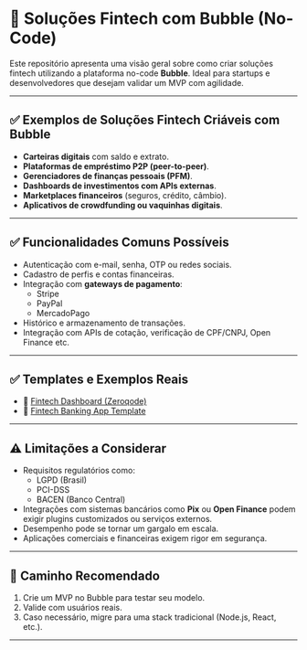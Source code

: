 # 💸 Soluções Fintech com Bubble (No-Code)

Este repositório apresenta uma visão geral sobre como criar soluções fintech utilizando a plataforma no-code **Bubble**. Ideal para startups e desenvolvedores que desejam validar um MVP com agilidade.

---

## ✅ Exemplos de Soluções Fintech Criáveis com Bubble

- **Carteiras digitais** com saldo e extrato.
- **Plataformas de empréstimo P2P (peer-to-peer)**.
- **Gerenciadores de finanças pessoais (PFM)**.
- **Dashboards de investimentos com APIs externas**.
- **Marketplaces financeiros** (seguros, crédito, câmbio).
- **Aplicativos de crowdfunding ou vaquinhas digitais**.

---

## ✅ Funcionalidades Comuns Possíveis

- Autenticação com e-mail, senha, OTP ou redes sociais.
- Cadastro de perfis e contas financeiras.
- Integração com **gateways de pagamento**:
  - Stripe
  - PayPal
  - MercadoPago
- Histórico e armazenamento de transações.
- Integração com APIs de cotação, verificação de CPF/CNPJ, Open Finance etc.

---

## ✅ Templates e Exemplos Reais

- 🔗 [Fintech Dashboard (Zeroqode)](https://zeroqode.com/template/fintech-dashboard-like-revolut-1569293267764x873143303984824300)
- 🔗 [Fintech Banking App Template](https://bubble.io/template/fintech-banking-app-template-1651079562687x968699979924168700)

---

## ⚠️ Limitações a Considerar

- Requisitos regulatórios como:
  - LGPD (Brasil)
  - PCI-DSS
  - BACEN (Banco Central)
- Integrações com sistemas bancários como **Pix** ou **Open Finance** podem exigir plugins customizados ou serviços externos.
- Desempenho pode se tornar um gargalo em escala.
- Aplicações comerciais e financeiras exigem rigor em segurança.

---

## 🚀 Caminho Recomendado

1. Crie um MVP no Bubble para testar seu modelo.
2. Valide com usuários reais.
3. Caso necessário, migre para uma stack tradicional (Node.js, React, etc.).

---



